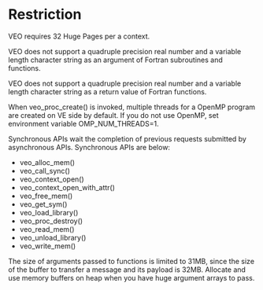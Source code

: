 # Restriction

VEO requires 32 Huge Pages per a context.

VEO does not support a quadruple precision real number and a variable length character string as an argument of Fortran subroutines and functions.

VEO does not support a quadruple precision real number and a variable length character string as a return value of Fortran functions.

When veo_proc_create() is invoked, multiple threads for a OpenMP program are created on VE side by default. If you do not use OpenMP, set environment variable OMP_NUM_THREADS=1.

Synchronous APIs wait the completion of previous requests submitted by asynchronous APIs.
Synchronous APIs are below:
 - veo_alloc_mem()
 - veo_call_sync()
 - veo_context_open()
 - veo_context_open_with_attr()
 - veo_free_mem()
 - veo_get_sym()
 - veo_load_library()
 - veo_proc_destroy()
 - veo_read_mem()
 - veo_unload_library()
 - veo_write_mem()

The size of arguments passed to functions is limited to 31MB, since the size of the buffer to transfer a message and its payload is 32MB. Allocate and use memory buffers on heap when you have huge argument arrays to pass.